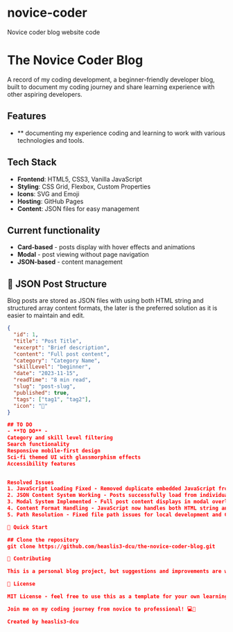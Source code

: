 # novice-coder
Novice coder blog website code

# The Novice Coder Blog

A record of my coding development, a beginner-friendly developer blog, built to document my coding journey and share learning experience with other aspiring developers. 

## Features
- ** documenting my experience coding and learning to work with various technologies and tools. 

## Tech Stack

- **Frontend**: HTML5, CSS3, Vanilla JavaScript
- **Styling**: CSS Grid, Flexbox, Custom Properties
- **Icons**: SVG and Emoji
- **Hosting**: GitHub Pages
- **Content**: JSON files for easy management

## Current functionality

- **Card-based** - posts display with hover effects and animations
- **Modal** - post viewing without page navigation
- **JSON-based** - content management

## 📝 JSON Post Structure

Blog posts are stored as JSON files with using both HTML string and structured array content formats, the later is the preferred solution as it is easier to maintain and edit.

```json
{
  "id": 1,
  "title": "Post Title",
  "excerpt": "Brief description",
  "content": "Full post content",
  "category": "Category Name",
  "skillLevel": "beginner",
  "date": "2023-11-15",
  "readTime": "8 min read",
  "slug": "post-slug",
  "published": true,
  "tags": ["tag1", "tag2"],
  "icon": "🚀"
} 

## TO DO 
- **TO DO** -
Category and skill level filtering
Search functionality
Responsive mobile-first design
Sci-fi themed UI with glassmorphism effects
Accessibility features 


Resolved Issues
1. JavaScript Loading Fixed - Removed duplicate embedded JavaScript from index.html, now properly loading from external main.js
2. JSON Content System Working - Posts successfully load from individual JSON files in /posts/ directory
3. Modal System Implemented - Full post content displays in modal overlay with proper formatting
4. Content Format Handling - JavaScript now handles both HTML string and structured array content formats
5. Path Resolution - Fixed file path issues for local development and GitHub Pages deployment

🚀 Quick Start

## Clone the repository
git clone https://github.com/heaslis3-dcu/the-novice-coder-blog.git

🤝 Contributing

This is a personal blog project, but suggestions and improvements are welcome!

📄 License

MIT License - feel free to use this as a template for your own learning journey blog!

Join me on my coding journey from novice to professional! 💻🚀

Created by heaslis3-dcu